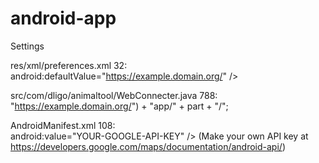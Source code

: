 # android-app

Settings

res/xml/preferences.xml 32:         
android:defaultValue="https://example.domain.org/" />

src/com/dligo/animaltool/WebConnecter.java   788:		
"https://example.domain.org/") + "app/" + part + "/";

AndroidManifest.xml			108:            
android:value="YOUR-GOOGLE-API-KEY" />
(Make your own API key at https://developers.google.com/maps/documentation/android-api/)